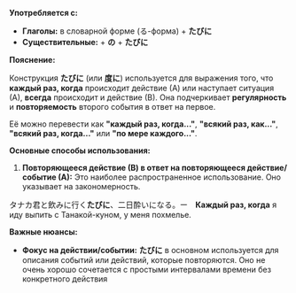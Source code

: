 **Употребляется с:**

- **Глаголы:** в словарной форме (る-форма) + **たびに**    
- **Существительные:** + **の** + **たびに**


**Пояснение:**

Конструкция **たびに** (или **度に**) используется для выражения того, что **каждый раз, когда** происходит действие (А) или наступает ситуация (А), **всегда** происходит и действие (В). Она подчеркивает **регулярность** и **повторяемость** второго события в ответ на первое.

Её можно перевести как **"каждый раз, когда..."**, **"всякий раз, как..."**, **"всякий раз, когда..."** или **"по мере каждого..."**.


**Основные способы использования:**

1. **Повторяющееся действие (В) в ответ на повторяющееся действие/событие (А):** Это наиболее распространенное использование. Оно указывает на закономерность.
    
タナカ君と飲みに行く**たびに**、二日酔いになる。ー　**Каждый раз, когда** я иду выпить с Танакой-куном, у меня похмелье.


**Важные нюансы:**

- **Фокус на действии/событии:** **たびに** в основном используется для описания событий или действий, которые повторяются. Оно не очень хорошо сочетается с простыми интервалами времени без конкретного действия

